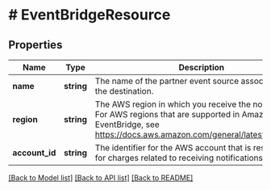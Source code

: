 # # EventBridgeResource

## Properties

Name | Type | Description | Notes
------------ | ------------- | ------------- | -------------
**name** | **string** | The name of the partner event source associated with the destination. |
**region** | **string** | The AWS region in which you receive the notifications. For AWS regions that are supported in Amazon EventBridge, see https://docs.aws.amazon.com/general/latest/gr/ev.html. |
**account_id** | **string** | The identifier for the AWS account that is responsible for charges related to receiving notifications. |

[[Back to Model list]](../../README.md#models) [[Back to API list]](../../README.md#endpoints) [[Back to README]](../../README.md)
